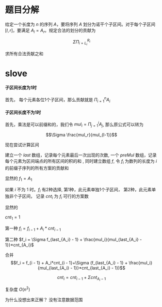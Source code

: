 # 题目分解
给定一个长度为 $n$ 的序列 $A$，要将序列 $A$ 划分为诺干个子区间。对于每个子区间 $[l, r]$，要满足 $A_l = A_r$。规定合法的划分的贡献为
 
 $$\Sigma \Pi_{i=L_i}^{R_i}$$

求所有合法贡献之和

# slove

#### 子区间长度为1时

首先， 每个元素各位1个子区间，那么贡献就是 $\Pi_{i=1}^{n}A_i$

#### 子区间长度不为1时

首先，乘法是可以前缀和的，我们令 $mul_i = \Pi_{j=1}^{i}A_j$, 那么原公式可以转为

$$\Sigma \frac{mul_r}{mul_{l-1}}$$

现在尝试计算区间

建立一个 $last$ 数组，记录每个元素最后一次出现的次数, 一个 $preMul$ 数组，记录每个元素为区间端点的所有区间的积的和 , 同时建立数组 $f$,  令 $f_i$ 为数列的长度为 $i$ 的前缀子序列的所有方案的贡献和    

显然的 $f_1 = A_1$

如果 $i$ 不为 $1$ 时。$f_i$ 有2种选择, 第1种，此元素单独1个子区间， 第2种，此元素单独非个子区间， 记录 $cnt_i$ 为 $f_i$ 可行的方案数

显然的

$cnt_1 = 1$

第一种 $f_i = f_{i - 1} + A_i*cnt_{i - 1}$

第二种 $f_i = \Sigma f_{last_{A_i} - 1} + \frac{mul_i}{mul_{last_{A_i} - 1}}*cnt_{A_i}$

合并 
$$f_i = f_{i - 1} + A_i*cnt_{i - 1}+\Sigma (f_{last_{A_i} - 1} + \frac{mul_i}{mul_{last_{A_i} - 1}}*cnt_{last_{A_i} - 1})$$

$$cnt_i = cnt_{i - 1} + \Sigma cnt_{A_i - 1}$$

复杂度 $O(n^2)$ 


为什么没想出来正解？ 没有注意数据范围

